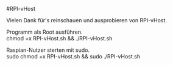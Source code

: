 #RPI-vHost

Vielen Dank für's reinschauen und ausprobieren von RPI-vHost.

Programm als Root ausführen.<br>
chmod +x RPI-vHost.sh && ./RPI-vHost.sh<br>

Raspian-Nutzer sterten mit sudo.<br>
sudo chmod +x RPI-vHost.sh && sudo ./RPI-vHost.sh
